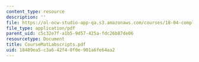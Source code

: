 ```yaml
---
content_type: resource
description: ''
file: https://ol-ocw-studio-app-qa.s3.amazonaws.com/courses/18-04-complex-variables-with-applications-fall-1999/18489ea5c3a642f40f0e901a6fe64aa2_CourseMatLabscripts.pdf
file_type: application/pdf
parent_uid: c5c32e7f-a1b5-9d57-425a-fdc26b87de06
resourcetype: Document
title: CourseMatLabscripts.pdf
uid: 18489ea5-c3a6-42f4-0f0e-901a6fe64aa2
---
```

